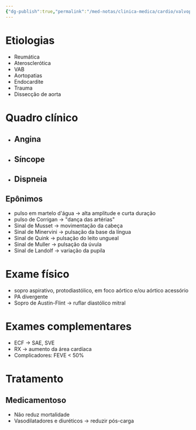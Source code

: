 ```yaml
---
{"dg-publish":true,"permalink":"/med-notas/clinica-medica/cardio/valvopatias/insuficiencia-aortica/"}
---
```


# Etiologias
- Reumática
- Aterosclerótica
- VAB
- Aortopatias
- Endocardite
- Trauma
- Dissecção de aorta

# Quadro clínico
- ## Angina
- ## Síncope
- ## Dispneia
## Epônimos
- pulso em martelo d'água -> alta amplitude e curta duração
- pulso de Corrigan -> "dança das artérias"
- Sinal de Musset -> movimentação da cabeça
- Sinal de Minervini -> pulsação da base da língua
- Sinal de Quink -> pulsação do leito ungueal
- Sinal de Muller -> pulsação da úvula
- Sinal de Landolf -> variação da pupila

# Exame físico
- sopro aspirativo, protodiastólico, em foco aórtico e/ou aórtico acessório
- PA divergente
- Sopro de Austin-Flint -> ruflar diastólico mitral

# Exames complementares
- ECF -> SAE, SVE
- RX -> aumento da área cardíaca
- Complicadores: FEVE < 50%

# Tratamento
## Medicamentoso
- Não reduz mortalidade
- Vasodilatadores e diuréticos -> reduzir pós-carga